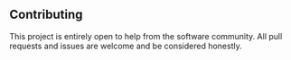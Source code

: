 ## Contributing

This project is entirely open to help from the software community.
All pull requests and issues are welcome and be considered honestly.
